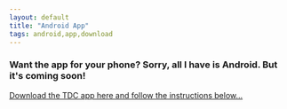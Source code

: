 ```yaml
---
layout: default
title: "Android App"
tags: android,app,download
---
```

### Want the app for your phone?  Sorry, all I have is Android.  But it's coming soon!

[Download the TDC app here and follow the instructions below...]({{site.github.url}}/TDC.apk "download")

<!--If any of the links below don't work for you, just email me at:  craig.willett@gmail.com

* [Submit a Recipe]({{site.github.url}}/Contact/SubmitRecipe/index.html)
* [Submit a Recipe Picture]({{site.github.url}}/Contact/SubmitPicture/index.html)
* [Submit an Issue]({{site.github.url}}/Contact/SubmitIssue/index.html)
* [Give Feedback]({{site.github.url}}/Contact/GiveFeedback/index.html) -->

